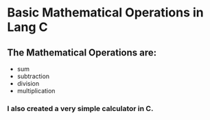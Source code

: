# Basic Mathematical Operations in Lang C

## The Mathematical Operations are:

* sum
* subtraction
* division
* multiplication

### I also created a very simple calculator in C.